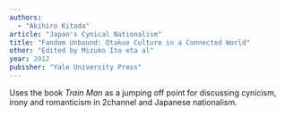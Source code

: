 ```yaml
---
authors:
  - "Akihiro Kitada"
article: "Japan's Cynical Nationalism"
title: "Fandom Unbound: Otakue Culture in a Connected World"
other: "Edited by Mizuko Ito eta al"
year: 2012
pubisher: "Yale University Press"
---
```


Uses the book *Train Man* as a jumping off point for discussing
cynicism, irony and romanticism in 2channel and Japanese nationalism.
